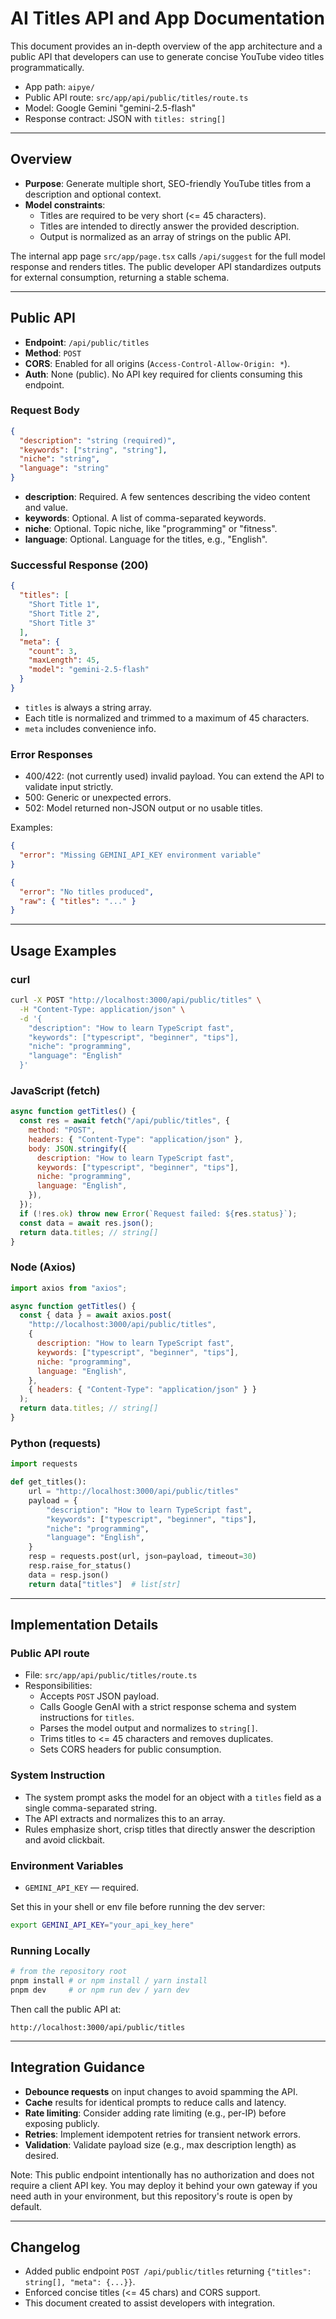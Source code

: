 # AI Titles API and App Documentation

This document provides an in-depth overview of the app architecture and a public API that developers can use to generate concise YouTube video titles programmatically.

- App path: `aipye/`
- Public API route: `src/app/api/public/titles/route.ts`
- Model: Google Gemini "gemini-2.5-flash"
- Response contract: JSON with `titles: string[]`

---

## Overview

- **Purpose**: Generate multiple short, SEO-friendly YouTube titles from a description and optional context.
- **Model constraints**:
  - Titles are required to be very short (<= 45 characters).
  - Titles are intended to directly answer the provided description.
  - Output is normalized as an array of strings on the public API.

The internal app page `src/app/page.tsx` calls `/api/suggest` for the full model response and renders titles. The public developer API standardizes outputs for external consumption, returning a stable schema.

---

## Public API

- **Endpoint**: `/api/public/titles`
- **Method**: `POST`
- **CORS**: Enabled for all origins (`Access-Control-Allow-Origin: *`).
- **Auth**: None (public). No API key required for clients consuming this endpoint.

### Request Body

```json
{
  "description": "string (required)",
  "keywords": ["string", "string"],
  "niche": "string",
  "language": "string"
}
```

- **description**: Required. A few sentences describing the video content and value.
- **keywords**: Optional. A list of comma-separated keywords.
- **niche**: Optional. Topic niche, like "programming" or "fitness".
- **language**: Optional. Language for the titles, e.g., "English".

### Successful Response (200)

```json
{
  "titles": [
    "Short Title 1",
    "Short Title 2",
    "Short Title 3"
  ],
  "meta": {
    "count": 3,
    "maxLength": 45,
    "model": "gemini-2.5-flash"
  }
}
```

- `titles` is always a string array.
- Each title is normalized and trimmed to a maximum of 45 characters.
- `meta` includes convenience info.

### Error Responses

- 400/422: (not currently used) invalid payload. You can extend the API to validate input strictly.
- 500: Generic or unexpected errors.
- 502: Model returned non-JSON output or no usable titles.

Examples:
```json
{
  "error": "Missing GEMINI_API_KEY environment variable"
}
```
```json
{
  "error": "No titles produced",
  "raw": { "titles": "..." }
}
```

---

## Usage Examples

### curl

```bash
curl -X POST "http://localhost:3000/api/public/titles" \
  -H "Content-Type: application/json" \
  -d '{
    "description": "How to learn TypeScript fast",
    "keywords": ["typescript", "beginner", "tips"],
    "niche": "programming",
    "language": "English"
  }'
```

### JavaScript (fetch)

```js
async function getTitles() {
  const res = await fetch("/api/public/titles", {
    method: "POST",
    headers: { "Content-Type": "application/json" },
    body: JSON.stringify({
      description: "How to learn TypeScript fast",
      keywords: ["typescript", "beginner", "tips"],
      niche: "programming",
      language: "English",
    }),
  });
  if (!res.ok) throw new Error(`Request failed: ${res.status}`);
  const data = await res.json();
  return data.titles; // string[]
}
```

### Node (Axios)

```js
import axios from "axios";

async function getTitles() {
  const { data } = await axios.post(
    "http://localhost:3000/api/public/titles",
    {
      description: "How to learn TypeScript fast",
      keywords: ["typescript", "beginner", "tips"],
      niche: "programming",
      language: "English",
    },
    { headers: { "Content-Type": "application/json" } }
  );
  return data.titles; // string[]
}
```

### Python (requests)

```python
import requests

def get_titles():
    url = "http://localhost:3000/api/public/titles"
    payload = {
        "description": "How to learn TypeScript fast",
        "keywords": ["typescript", "beginner", "tips"],
        "niche": "programming",
        "language": "English",
    }
    resp = requests.post(url, json=payload, timeout=30)
    resp.raise_for_status()
    data = resp.json()
    return data["titles"]  # list[str]
```

---

## Implementation Details

### Public API route
- File: `src/app/api/public/titles/route.ts`
- Responsibilities:
  - Accepts `POST` JSON payload.
  - Calls Google GenAI with a strict response schema and system instructions for `titles`.
  - Parses the model output and normalizes to `string[]`.
  - Trims titles to <= 45 characters and removes duplicates.
  - Sets CORS headers for public consumption.

### System Instruction
- The system prompt asks the model for an object with a `titles` field as a single comma-separated string.
- The API extracts and normalizes this to an array.
- Rules emphasize short, crisp titles that directly answer the description and avoid clickbait.

### Environment Variables
- `GEMINI_API_KEY` — required.

Set this in your shell or env file before running the dev server:

```bash
export GEMINI_API_KEY="your_api_key_here"
```

### Running Locally

```bash
# from the repository root
pnpm install # or npm install / yarn install
pnpm dev     # or npm run dev / yarn dev
```

Then call the public API at:
```
http://localhost:3000/api/public/titles
```

---

## Integration Guidance

- **Debounce requests** on input changes to avoid spamming the API.
- **Cache** results for identical prompts to reduce calls and latency.
- **Rate limiting**: Consider adding rate limiting (e.g., per-IP) before exposing publicly.
- **Retries**: Implement idempotent retries for transient network errors.
- **Validation**: Validate payload size (e.g., max description length) as desired.

Note: This public endpoint intentionally has no authorization and does not require a client API key. You may deploy it behind your own gateway if you need auth in your environment, but this repository's route is open by default.

---

## Changelog

- Added public endpoint `POST /api/public/titles` returning `{"titles": string[], "meta": {...}}`.
- Enforced concise titles (<= 45 chars) and CORS support.
- This document created to assist developers with integration.
